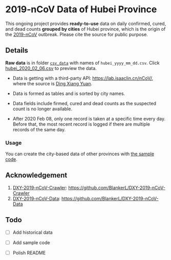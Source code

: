 # 2019-nCoV Data of Hubei Province


This ongoing project provides **ready-to-use** data on daily confirmed, cured, and dead counts **grouped by cities** of Hubei province, which is the origin of the [2019-nCoV](https://en.wikipedia.org/wiki/2019–20_Wuhan_coronavirus_outbreak) outbreak. Please cite the source for public purpose.



## Details

**Raw data** is in folder [`csv_data`](https://github.com/cissieAB/2019-nCoV_Hubei_csv_Data/tree/master/csv_data) with names of `hubei_yyyy_mm_dd.csv`. Click [hubei_2020_02_06.csv](https://github.com/cissieAB/2019-nCoV_Hubei_csv_Data/blob/master/csv_data/hubei_2020_02_06.csv)  to preview the data.

- Data is getting with a third-party API: https://lab.isaaclin.cn/nCoV/, where the source is [Ding Xiang Yuan](https://ncov.dxy.cn/ncovh5/view/pneumonia). 

- Data is formed as tables and is sorted by city names.
- Data fields include firmed, cured and dead counts as the suspected count is no longer available.
- After 2020 Feb 08, only one record is taken at a specific time every day. Before that, the most recent record is logged if there are multiple records of the same day. 



### Usage

You can create the city-based data of other provinces with [the sample code]().



## Acknowledgement

1. [DXY-2019-nCoV-Crawler](https://github.com/BlankerL/DXY-2019-nCoV-Crawler): https://github.com/BlankerL/DXY-2019-nCoV-Crawler
2. [DXY-2019-nCoV-Data](https://github.com/BlankerL/DXY-2019-nCoV-Data): https://github.com/BlankerL/DXY-2019-nCoV-Data



## Todo

- [ ] Add historical data
- [ ] Add sample code
- [ ] Polish README




